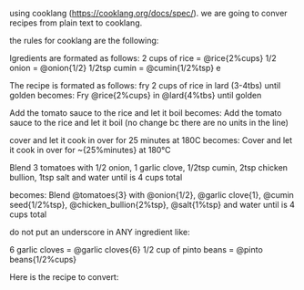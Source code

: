 using cooklang (https://cooklang.org/docs/spec/). we are going to conver recipes from plain text to cooklang.

the rules for cooklang are the following:

Igredients are formated as follows:
2 cups of rice = @rice{2%cups}
1/2 onion = @onion{1/2}
1/2tsp cumin = @cumin{1/2%tsp} e

The recipe is formated as follows:
fry 2 cups of rice in lard (3-4tbs) until golden
becomes:
Fry @rice{2%cups} in @lard{4%tbs} until golden

Add the tomato sauce to the rice and let it boil
becomes:
Add the tomato sauce to the rice and let it boil (no change bc there are no units in the line)

cover and let it cook in over for 25 minutes at 180C
becomes:
Cover and let it cook in over for ~{25%minutes} at 180°C

Blend 3 tomatoes with 1/2 onion, 1 garlic clove, 1/2tsp cumin, 2tsp chicken bullion, 1tsp salt and water until is 4 cups total

becomes:
Blend @tomatoes{3} with @onion{1/2}, @garlic clove{1}, @cumin seed{1/2%tsp}, @chicken_bullion{2%tsp}, @salt{1%tsp} and water until is 4 cups total

do not put an underscore in ANY ingredient like:

6 garlic cloves = @garlic cloves{6}
1/2 cup of pinto beans = @pinto beans{1/2%cups}

Here is the recipe to convert:
